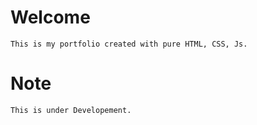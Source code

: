# Welcome
    This is my portfolio created with pure HTML, CSS, Js.
# Note 
    This is under Developement.